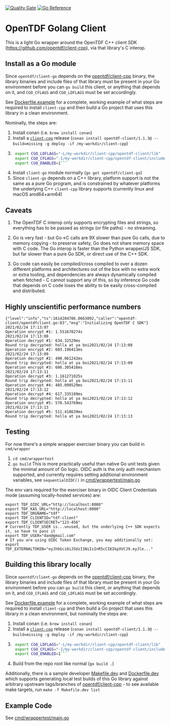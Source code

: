 [![Quality Gate](https://github.com/opentdf/client-go/actions/workflows/ci.yaml/badge.svg)](https://github.com/opentdf/client-go/actions/workflows/ci.yaml)
[![Go Reference](https://pkg.go.dev/badge/github.com/opentdf/client-go.svg)](https://pkg.go.dev/github.com/opentdf/client-go)

# OpenTDF Golang Client

This is a light Go wrapper around the OpenTDF C++ client SDK (https://github.com/opentdf/client-cpp), via that library's C interop.

## Install as a Go module

Since `opentdf/client-go` depends on the [opentdf/client-cpp](https://github.com/opentdf/client-cpp) binary, the library binaries and include files of that library
must be present in your Go environment before you can `go build` this client, or anything that depends on it, and `CGO_CFLAGS` and `CGO_LDFLAGS` must be set accordingly.

See [Dockerfile.example](./Dockerfile.example) for a complete, working example of what steps are required to install `client-cpp` and then build a Go project that uses this library in a clean environment.

Nominally, the steps are: 
1. Install conan (i.e. `brew install conan`)
1. Install a [`client-cpp`](https://github.com/opentdf/client-cpp) release (`conan install opentdf-client/1.1.3@ --build=missing -g deploy -if /my-workdir/client-cpp`)
1. ```sh
    export CGO_LDFLAGS="-L/my-workdir/client-cpp/opentdf-client/lib"
    export CGO_CFLAGS="-I/my-workdir/client-cpp/opentdf-client/include"
    export CGO_ENABLED=1```
1. Install `client-go` module normally (`go get opentdf/client-go`)
1. Since `client-go` depends on a C++ library, platform support is not the same as a pure Go program, and is constrained by whatever platforms the underlying C++ `client-cpp` library supports (currently linux and macOS amd64+arm64)

## Caveats

1. The OpenTDF C interop only supports encrypting files and strings, so everything has to be passed as strings (or file paths) - no streaming.

1. Go is very fast - but Go->C calls are 9X slower than pure Go calls, due to memory copying - to preserve safety, Go does not share memory space with C code. The Go interop is faster than the Python wrapper/JS SDK, but far slower than a pure Go SDK, or direct use of the C++ SDK.

1. Go code can easily be compiled/cross compiled to over a dozen different platforms and architectures out of the box with no extra work or extra tooling, and dependencies are always dynamically compiled when fetched - C cannot support any of this, so by inference Go code that depends on C code loses the ability to be easily cross-compiled and distributed.

## Highly unscientific performance numbers

    {"level":"info","ts":1614204786.0663092,"caller":"opentdf-client/opentdfclient.go:83","msg":"Initializing OpenTDF C SDK"}
    2021/02/24 17:13:07
    Operation encrypt #1: 1.551678274s
    2021/02/24 17:13:08
    Operation decrypt #1: 634.32529ms
    Round trip decrypted: holla at ya boi2021/02/24 17:13:08
    Operation encrypt #2: 603.196413ms
    2021/02/24 17:13:09
    Operation decrypt #2: 490.061242ms
    Round trip decrypted: holla at ya boi2021/02/24 17:13:09
    Operation encrypt #3: 606.305416ms
    2021/02/24 17:13:11
    Operation decrypt #3: 1.161271025s
    Round trip decrypted: holla at ya boi2021/02/24 17:13:11
    Operation encrypt #4: 485.090529ms
    2021/02/24 17:13:12
    Operation decrypt #4: 617.335109ms
    Round trip decrypted: holla at ya boi2021/02/24 17:13:12
    Operation encrypt #5: 570.543769ms
    2021/02/24 17:13:13
    Operation decrypt #5: 511.418639ms
    Round trip decrypted: holla at ya boi2021/02/24 17:13:13
  
## Testing

For now there's a simple wrapper exerciser binary you can build in `cmd/wrapper`

1. `cd cmd/wrappertest`
1. `go build`
This is more practically useful than native Go unit tests given the minimal amount of Go logic.
OIDC auth is the only auth mechanism supported, and currently requires setting additional environment variables, see `sequentialOIDC()` in [cmd/wrappertest/main.go](cmd/wrappertest/main.go)

The env vars required for the exerciser binary in OIDC Client Credentials mode (assuming locally-hosted services) are:

```shell
export TDF_OIDC_URL="http://localhost:8080"
export TDF_KAS_URL="http://localhost:8000"
export TDF_ORGNAME="tdf"
export TDF_CLIENTID="tdf-client"
export TDF_CLIENTSECRET="123-456"
# Currently TDF_USER is...unused, but the underlying C++ SDK expects it, so have to pass it
export TDF_USER="dan@gmail.com"
# If you are using OIDC Token Exchange, you may additionally set:
export TDF_EXTERNALTOKEN="eyJhbGciOiJSUzI1NiIsInR5cCI6IkpXVCJ9.eyJle..."
```

## Building this library locally

Since `opentdf/client-go` depends on the [opentdf/client-cpp](https://github.com/opentdf/client-cpp) binary, the library binaries and include files of that library
must be present in your Go environment before you can `go build` this client, or anything that depends on it, and `CGO_CFLAGS` and `CGO_LDFLAGS` must be set accordingly.

See [Dockerfile.example](./Dockerfile.example) for a complete, working example of what steps are required to install `client-cpp` and then build a Go project that uses this library in a clean environment,
but nominally the steps are: 
1. Install conan (i.e. `brew install conan`)
1. Install a [`client-cpp`](https://github.com/opentdf/client-cpp) release (`conan install opentdf-client/1.1.3@ --build=missing -g deploy -if /my-workdir/client-cpp`)
1. ```sh
    export CGO_LDFLAGS="-L/my-workdir/client-cpp/opentdf-client/lib"
    export CGO_CFLAGS="-I/my-workdir/client-cpp/opentdf-client/include"
    export CGO_ENABLED=1```
1. Build from the repo root like normal (`go build .`)

Additionally, there is a sample developer [Makefile.dev](./Dockerfile.dev) and [Dockerfile.dev](./Dockerfile.dev) which supports generating local test builds of this Go library against arbitrary upstream tags/branches of [opentdf/client-cpp](https://github.com/opentdf/client-cpp) - to see available make targets, run `make -f Makefile.dev list`

## Example Code

See [cmd/wrappertest/main.go](./cmd/wrappertest/main.go)
